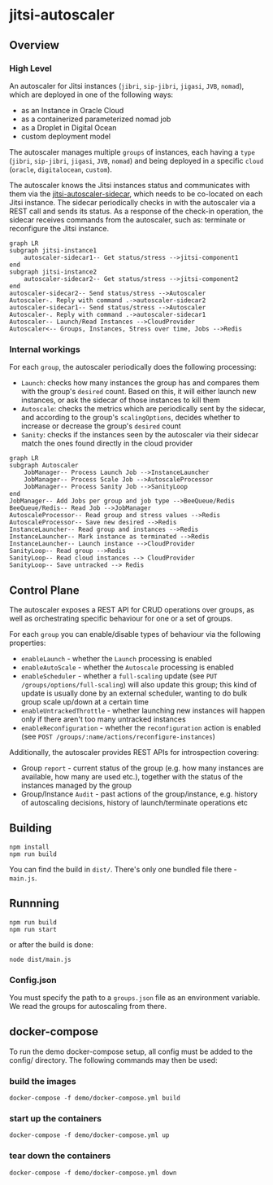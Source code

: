 # jitsi-autoscaler

## Overview

### High Level

An autoscaler for Jitsi instances (`jibri`, `sip-jibri`, `jigasi`, `JVB`, `nomad`), which are deployed in one of the following ways:
* as an Instance in Oracle Cloud
* as a containerized parameterized nomad job
* as a Droplet in Digital Ocean
* custom deployment model

The autoscaler manages multiple `groups` of instances, each having a `type` (`jibri`, `sip-jibri`, `jigasi`, `JVB`, `nomad`) and being deployed in a specific `cloud` (`oracle`, `digitalocean`, `custom`).

The autoscaler knows the Jitsi instances status and communicates with them via the [jitsi-autoscaler-sidecar](https://github.com/jitsi/jitsi-autoscaler-sidecar),
which needs to be co-located on each Jitsi instance. The sidecar periodically checks in with the autoscaler via a REST call and sends its status. 
As a response of the check-in operation, the sidecar receives commands from the autoscaler, such as: terminate or reconfigure the Jitsi instance.

```mermaid
graph LR
subgraph jitsi-instance1
    autoscaler-sidecar1-- Get status/stress -->jitsi-component1
end
subgraph jitsi-instance2
    autoscaler-sidecar2-- Get status/stress -->jitsi-component2
end
autoscaler-sidecar2-- Send status/stress -->Autoscaler
Autoscaler-. Reply with command .->autoscaler-sidecar2
autoscaler-sidecar1-- Send status/stress -->Autoscaler
Autoscaler-. Reply with command .->autoscaler-sidecar1
Autoscaler-- Launch/Read Instances -->CloudProvider
Autoscaler<-- Groups, Instances, Stress over time, Jobs -->Redis
```

### Internal workings

For each `group`, the autoscaler periodically does the following processing:
* `Launch`: checks how many instances the group has and compares them with the group's `desired` count. Based on this, it will either launch new instances, or ask the sidecar of those instances to kill them
* `Autoscale`: checks the metrics which are periodically sent by the sidecar, and according to the group's `scalingOptions`, decides whether to increase or decrease the group's `desired` count
* `Sanity`: checks if the instances seen by the autoscaler via their sidecar match the ones found directly in the cloud provider

```mermaid
graph LR
subgraph Autoscaler
    JobManager-- Process Launch Job -->InstanceLauncher
    JobManager-- Process Scale Job -->AutoscaleProcessor
    JobManager-- Process Sanity Job -->SanityLoop
end
JobManager-- Add Jobs per group and job type -->BeeQueue/Redis
BeeQueue/Redis-- Read Job -->JobManager
AutoscaleProcessor-- Read group and stress values -->Redis
AutoscaleProcessor-- Save new desired -->Redis
InstanceLauncher-- Read group and instances -->Redis
InstanceLauncher-- Mark instance as terminated -->Redis
InstanceLauncher-- Launch instance -->CloudProvider
SanityLoop-- Read group -->Redis
SanityLoop-- Read cloud instances --> CloudProvider
SanityLoop-- Save untracked --> Redis
```

## Control Plane

The autoscaler exposes a REST API for CRUD operations over groups, as well as orchestrating specific behaviour for one or a set of groups.

For each `group` you can enable/disable types of behaviour via the following properties:
* `enableLaunch` - whether the `Launch` processing is enabled
* `enableAutoScale` - whether the `Autoscale` processing is enabled
* `enableScheduler` - whether a `full-scaling` update (see `PUT /groups/options/full-scaling`) will also update this group; this kind of update is usually done by an external scheduler, wanting to do bulk group scale up/down at a certain time
* `enableUntrackedThrottle` - whether launching new instances will happen only if there aren't too many untracked instances
* `enableReconfiguration` - whether the `reconfiguration` action is enabled (see `POST /groups/:name/actions/reconfigure-instances`)

Additionally, the autoscaler provides REST APIs for introspection covering:
* Group `report` - current status of the group (e.g. how many instances are available, how many are used etc.), together with the status of the instances managed by the group
* Group/Instance `Audit` - past actions of the group/instance, e.g. history of autoscaling decisions, history of launch/terminate operations etc

## Building
```
npm install
npm run build
```

You can find the build in `dist/`. There's only one bundled file there - `main.js`.

## Runnning

```
npm run build
npm run start
```

or after the build is done:

```
node dist/main.js
```

### Config.json

You must specify the path to a `groups.json` file as an environment variable. We read the groups for autoscaling from there.

## docker-compose

To run the demo docker-compose setup, all config must be added to the config/ directory.
The following commands may then be used:

### build the images
```
docker-compose -f demo/docker-compose.yml build
```

### start up the containers
```
docker-compose -f demo/docker-compose.yml up
```

### tear down the containers
```
docker-compose -f demo/docker-compose.yml down
```
